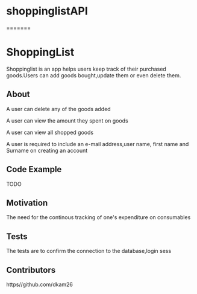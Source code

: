 
# shoppinglistAPI
=======
# ShoppingList
Shoppinglist is an app helps users keep track of their purchased goods.Users can add goods bought,update them or even delete them.

## About
A user can delete any of the goods added

A user can view the amount they spent on goods

A user can view all shopped goods

A user is required to include an e-mail address,user name, first name and Surname on creating an account

## Code Example

TODO

## Motivation

The need for the continous tracking of one's expenditure on consumables

## Tests

The tests are to confirm the connection to the database,login sess

## Contributors

https//github.com/dkam26



